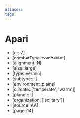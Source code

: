 ```yaml
---
aliases: 
tags: 
---
```


# Apari

- [cr::7]
- [combatType::combatant]
- [alignment::N]
- [size::large]
- [type::vermin]
- [subtype::-]
- [environment::plains]
- [climate::['temperate', 'warm']]
- [planet::-]
- [organization::['solitary']]
- [source::AA]
- [page::14]
